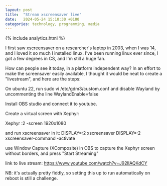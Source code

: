 ```yaml
---
layout: post
title:  "Stream xscreensaver live"
date:   2024-05-24 15:10:30 +0100
categories: technology, programming, media
---
```


{% include analytics.html %}

I first saw xscreensaver on a researcher's laptop in 2003, when I was 14, and I loved it so much I installed linux. I've been running linux ever since, I got a few degrees in CS, and I'm still a huge fan.

How can people see it today, in a platform independent way? In an effort to make the screensaver easily available, I thought it would be neat to create a "livestream", and here are the steps:

On ubuntu 22, run
sudo vi /etc/gdm3/custom.conf
and disable Wayland by uncommenting the line
WaylandEnable=false

Install OBS studio and connect it to youtube.

Create a virtual screen with Xephyr:

Xephyr :2 -screen 1920x1080

and run xscreensaver in it:
DISPLAY=:2 xscreensaver
DISPLAY=:2 xscreensaver-command -activate

use Window Capture (XComposite) in OBS to capture the Xephyr screen without borders, and press "Start Streaming"

link to live stream: https://www.youtube.com/watch?v=J92IlAQKdCY

NB: it's actually pretty fiddly, so setting this up to run automatically on reboot is still a challenge.

